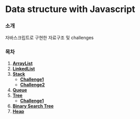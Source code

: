 # Data structure with Javascript

### 소개

자바스크립트로 구현한 자료구조 및 challenges

### 목차

1. **[ArrayList](./ArrayList/index.js)**
2. **[LinkedList](./LinkedList/index.js)**
3. **[Stack](./Stack/index.js)**
   - **[Challenge1](./Stack/challenge/first.js)**
   - **[Challenge2](./Stack/challenge/second.js)**
4. **[Queue](./Queue/index.js)**
5. **[Tree](./Tree/index.js)**
   - **[Challenge1](./Tree/challenge/first.js)**
6. **[Binary Search Tree](./BST/index.js)**
7. **[Heap](./Heap/index.js)**
